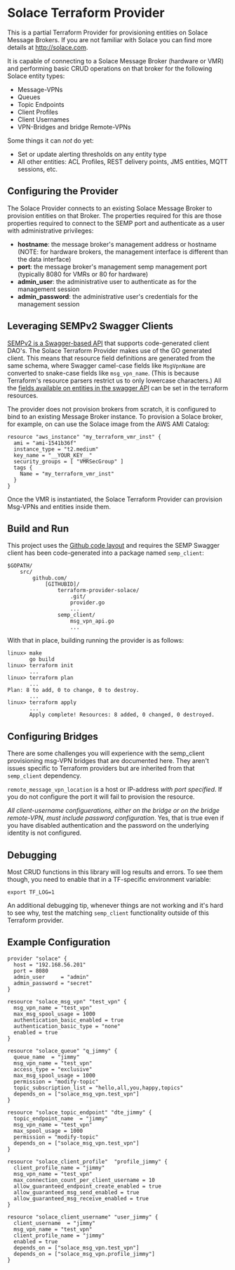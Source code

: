 # Solace Terraform Provider

This is a partial Terraform Provider for provisioning entities on 
Solace Message Brokers. If you are not familiar with Solace you can find 
more details at http://solace.com.

It is capable of connecting to a Solace Message Broker (hardware or VMR) 
and performing basic CRUD operations on that broker for the following 
Solace entity types:

- Message-VPNs
- Queues
- Topic Endpoints
- Client Profiles
- Client Usernames
- VPN-Bridges and bridge Remote-VPNs

Some things it can _not_ do yet:
- Set or update alerting thresholds on any entity type
- All other entities: ACL Profiles, REST delivery points, JMS entities, MQTT sessions, etc.

## Configuring the Provider

The Solace Provider connects to an existing Solace Message Broker to provision 
entities on that Broker. The properties required for this are those  
properties required to connect to the SEMP port and authenticate as a 
user with administrative privileges:

- __hostname__: the message broker's management address or hostname (NOTE: for hardware brokers, the management interface is different than the data interface)
- __port__: the message broker's management semp management port (typically 8080 for VMRs or 80 for hardware)
- __admin_user__: the administrative user to authenticate as for the management session
- __admin_password__: the administrative user's credentials for the management session

## Leveraging SEMPv2 Swagger Clients

[SEMPv2 is a Swagger-based API](https://github.com/koverton/semp_client) that supports code-generated client 
DAO's. The Solace Terraform Provider makes use of the GO generated 
client. This means that resource field definitions are generated from the same schema, 
where Swagger camel-case fields like `MsgVpnName` are converted to snake-case 
fields like `msg_vpn_name`. (This is because Terraform's resource parsers restrict us to only 
lowercase characters.) All the [fields available on entities in the swagger API](https://docs.solace.com/API-Developer-Online-Ref-Documentation/swagger-ui/index.html#/bridge) 
can be set in the terraform resources.

The provider does not provision brokers from scratch, it is configured to bind to an existing Message Broker instance.
To provision a Solace broker, for example, on can use the Solace image from the AWS 
AMI Catalog:

```
resource "aws_instance" "my_terraform_vmr_inst" {
  ami = "ami-1541b36f"
  instance_type = "t2.medium"
  key_name = "__YOUR_KEY__"
  security_groups = [ "VMRSecGroup" ]
  tags {
    Name = "my_terraform_vmr_inst"
  }
}
```

Once the VMR is instantiated, the Solace Terraform Provider can provision Msg-VPNs and 
entities inside them.

## Build and Run

This project uses the [Github code layout](https://github.com/golang/go/wiki/GithubCodeLayout) 
and requires the SEMP Swagger client has been code-generated into a package named `semp_client`:
```
$GOPATH/
    src/
        github.com/
            [GITHUBID]/
                terraform-provider-solace/
                    .git/
                    provider.go
                    ...
                semp_client/
                    msg_vpn_api.go
                    ...
```

With that in place, building running the provider is as follows:

```shell
linux> make
       go build
linux> terraform init
       ...
linux> terraform plan
       ...
Plan: 8 to add, 0 to change, 0 to destroy.
       ...
linux> terraform apply
       ...
       Apply complete! Resources: 8 added, 0 changed, 0 destroyed.
```

## Configuring Bridges

There are some challenges you will experience with the semp_client provisioning msg-VPN bridges that 
are documented here. They aren't issues specific to Terraform providers but are inherited from that 
`semp_client` dependency.

`remote_message_vpn_location` is a host or IP-address _with port specified_. If you do not configure the port 
it will fail to provision the resource.

_All client-username configuerations, either on the bridge or on the bridge remote-VPN, must include password 
configuration_. Yes, that is true even if you have disabled authentication and the password on the underlying 
identity is not configured.

## Debugging

Most CRUD functions in this library will log results and errors. To see them though, you need to enable that 
in a TF-specific environment variable:

    export TF_LOG=1
    
An additional debugging tip, whenever things are not working and it's hard to see why, test the matching 
`semp_client` functionality outside of this Terraform provider.

## Example Configuration

```
provider "solace" {
  host = "192.168.56.201"
  port = 8080
  admin_user     = "admin"
  admin_password = "secret"
}

resource "solace_msg_vpn" "test_vpn" {
  msg_vpn_name = "test_vpn"
  max_msg_spool_usage = 1000
  authentication_basic_enabled = true
  authentication_basic_type = "none"
  enabled = true
}

resource "solace_queue" "q_jimmy" {
  queue_name  = "jimmy"
  msg_vpn_name = "test_vpn"
  access_type = "exclusive"
  max_msg_spool_usage = 1000
  permission = "modify-topic"
  topic_subscription_list = "hello,all,you,happy,topics"
  depends_on = ["solace_msg_vpn.test_vpn"]
}

resource "solace_topic_endpoint" "dte_jimmy" {
  topic_endpoint_name  = "jimmy"
  msg_vpn_name = "test_vpn"
  max_spool_usage = 1000
  permission = "modify-topic"
  depends_on = ["solace_msg_vpn.test_vpn"]
}

resource "solace_client_profile"  "profile_jimmy" {
  client_profile_name = "jimmy"
  msg_vpn_name = "test_vpn"
  max_connection_count_per_client_username = 10
  allow_guaranteed_endpoint_create_enabled = true
  allow_guaranteed_msg_send_enabled = true
  allow_guaranteed_msg_receive_enabled = true
}

resource "solace_client_username" "user_jimmy" {
  client_username  = "jimmy"
  msg_vpn_name = "test_vpn"
  client_profile_name = "jimmy"
  enabled = true
  depends_on = ["solace_msg_vpn.test_vpn"]
  depends_on = ["solace_msg_vpn.profile_jimmy"]
}


```

